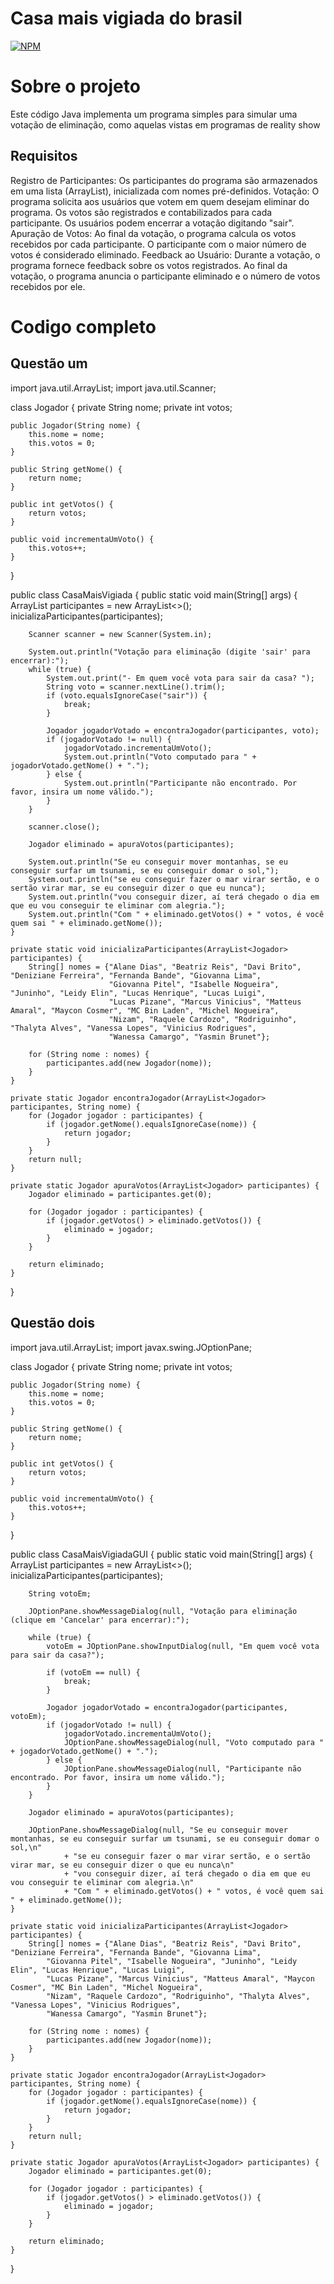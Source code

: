 # Casa mais vigiada do brasil
[![NPM](https://img.shields.io/npm/l/react)](https://github.com/devsuperior/sds1-wmazoni/blob/master/LICENSE) 

# Sobre o projeto
Este código Java implementa um programa simples para simular uma votação de eliminação, como aquelas vistas em programas de reality show

## Requisitos
Registro de Participantes:
Os participantes do programa são armazenados em uma lista (ArrayList<Jogador>), inicializada com nomes pré-definidos.
Votação:
O programa solicita aos usuários que votem em quem desejam eliminar do programa.
Os votos são registrados e contabilizados para cada participante.
Os usuários podem encerrar a votação digitando "sair".
Apuração de Votos:
Ao final da votação, o programa calcula os votos recebidos por cada participante.
O participante com o maior número de votos é considerado eliminado.
Feedback ao Usuário:
Durante a votação, o programa fornece feedback sobre os votos registrados.
Ao final da votação, o programa anuncia o participante eliminado e o número de votos recebidos por ele.

# Codigo completo
## Questão um
import java.util.ArrayList;
import java.util.Scanner;

class Jogador {
    private String nome;
    private int votos;

    public Jogador(String nome) {
        this.nome = nome;
        this.votos = 0;
    }

    public String getNome() {
        return nome;
    }

    public int getVotos() {
        return votos;
    }

    public void incrementaUmVoto() {
        this.votos++;
    }
}

public class CasaMaisVigiada {
    public static void main(String[] args) {
        ArrayList<Jogador> participantes = new ArrayList<>();
        inicializaParticipantes(participantes);

        Scanner scanner = new Scanner(System.in);

        System.out.println("Votação para eliminação (digite 'sair' para encerrar):");
        while (true) {
            System.out.print("- Em quem você vota para sair da casa? ");
            String voto = scanner.nextLine().trim();
            if (voto.equalsIgnoreCase("sair")) {
                break;
            }

            Jogador jogadorVotado = encontraJogador(participantes, voto);
            if (jogadorVotado != null) {
                jogadorVotado.incrementaUmVoto();
                System.out.println("Voto computado para " + jogadorVotado.getNome() + ".");
            } else {
                System.out.println("Participante não encontrado. Por favor, insira um nome válido.");
            }
        }

        scanner.close();

        Jogador eliminado = apuraVotos(participantes);

        System.out.println("Se eu conseguir mover montanhas, se eu conseguir surfar um tsunami, se eu conseguir domar o sol,");
        System.out.println("se eu conseguir fazer o mar virar sertão, e o sertão virar mar, se eu conseguir dizer o que eu nunca");
        System.out.println("vou conseguir dizer, aí terá chegado o dia em que eu vou conseguir te eliminar com alegria.");
        System.out.println("Com " + eliminado.getVotos() + " votos, é você quem sai " + eliminado.getNome());
    }

    private static void inicializaParticipantes(ArrayList<Jogador> participantes) {
        String[] nomes = {"Alane Dias", "Beatriz Reis", "Davi Brito", "Deniziane Ferreira", "Fernanda Bande", "Giovanna Lima",
                          "Giovanna Pitel", "Isabelle Nogueira", "Juninho", "Leidy Elin", "Lucas Henrique", "Lucas Luigi",
                          "Lucas Pizane", "Marcus Vinicius", "Matteus Amaral", "Maycon Cosmer", "MC Bin Laden", "Michel Nogueira",
                          "Nizam", "Raquele Cardozo", "Rodriguinho", "Thalyta Alves", "Vanessa Lopes", "Vinicius Rodrigues",
                          "Wanessa Camargo", "Yasmin Brunet"};

        for (String nome : nomes) {
            participantes.add(new Jogador(nome));
        }
    }

    private static Jogador encontraJogador(ArrayList<Jogador> participantes, String nome) {
        for (Jogador jogador : participantes) {
            if (jogador.getNome().equalsIgnoreCase(nome)) {
                return jogador;
            }
        }
        return null;
    }

    private static Jogador apuraVotos(ArrayList<Jogador> participantes) {
        Jogador eliminado = participantes.get(0);

        for (Jogador jogador : participantes) {
            if (jogador.getVotos() > eliminado.getVotos()) {
                eliminado = jogador;
            }
        }

        return eliminado;
    }
}
## Questão dois
import java.util.ArrayList;
import javax.swing.JOptionPane;

class Jogador {
    private String nome;
    private int votos;

    public Jogador(String nome) {
        this.nome = nome;
        this.votos = 0;
    }

    public String getNome() {
        return nome;
    }

    public int getVotos() {
        return votos;
    }

    public void incrementaUmVoto() {
        this.votos++;
    }
}

public class CasaMaisVigiadaGUI {
    public static void main(String[] args) {
        ArrayList<Jogador> participantes = new ArrayList<>();
        inicializaParticipantes(participantes);

        String votoEm;

        JOptionPane.showMessageDialog(null, "Votação para eliminação (clique em 'Cancelar' para encerrar):");

        while (true) {
            votoEm = JOptionPane.showInputDialog(null, "Em quem você vota para sair da casa?");

            if (votoEm == null) {
                break;
            }

            Jogador jogadorVotado = encontraJogador(participantes, votoEm);
            if (jogadorVotado != null) {
                jogadorVotado.incrementaUmVoto();
                JOptionPane.showMessageDialog(null, "Voto computado para " + jogadorVotado.getNome() + ".");
            } else {
                JOptionPane.showMessageDialog(null, "Participante não encontrado. Por favor, insira um nome válido.");
            }
        }

        Jogador eliminado = apuraVotos(participantes);

        JOptionPane.showMessageDialog(null, "Se eu conseguir mover montanhas, se eu conseguir surfar um tsunami, se eu conseguir domar o sol,\n"
                + "se eu conseguir fazer o mar virar sertão, e o sertão virar mar, se eu conseguir dizer o que eu nunca\n"
                + "vou conseguir dizer, aí terá chegado o dia em que eu vou conseguir te eliminar com alegria.\n"
                + "Com " + eliminado.getVotos() + " votos, é você quem sai " + eliminado.getNome());
    }

    private static void inicializaParticipantes(ArrayList<Jogador> participantes) {
        String[] nomes = {"Alane Dias", "Beatriz Reis", "Davi Brito", "Deniziane Ferreira", "Fernanda Bande", "Giovanna Lima",
            "Giovanna Pitel", "Isabelle Nogueira", "Juninho", "Leidy Elin", "Lucas Henrique", "Lucas Luigi",
            "Lucas Pizane", "Marcus Vinicius", "Matteus Amaral", "Maycon Cosmer", "MC Bin Laden", "Michel Nogueira",
            "Nizam", "Raquele Cardozo", "Rodriguinho", "Thalyta Alves", "Vanessa Lopes", "Vinicius Rodrigues",
            "Wanessa Camargo", "Yasmin Brunet"};

        for (String nome : nomes) {
            participantes.add(new Jogador(nome));
        }
    }

    private static Jogador encontraJogador(ArrayList<Jogador> participantes, String nome) {
        for (Jogador jogador : participantes) {
            if (jogador.getNome().equalsIgnoreCase(nome)) {
                return jogador;
            }
        }
        return null;
    }

    private static Jogador apuraVotos(ArrayList<Jogador> participantes) {
        Jogador eliminado = participantes.get(0);

        for (Jogador jogador : participantes) {
            if (jogador.getVotos() > eliminado.getVotos()) {
                eliminado = jogador;
            }
        }

        return eliminado;
    }
}

